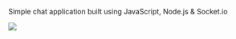 Simple chat application built using JavaScript, Node.js & Socket.io

![](https://imgur.com/oeGUAuO.png)
